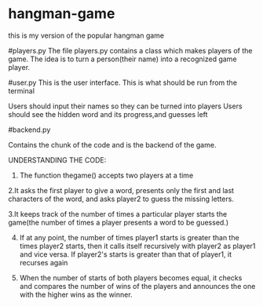 # hangman-game
this is my version of the popular hangman game

#players.py
The file players.py contains a class which makes players of the game.
The idea is to turn a person(their name) into a recognized game player.

#user.py
This is the user interface.
This is what should be run from the terminal

Users should input their names so they can be turned into players
Users should see the hidden word and its progress,and guesses left

#backend.py

Contains the chunk of the code and is the backend of the game.

UNDERSTANDING THE CODE:

1. The function thegame() accepts two players at a time

2.It asks the first player to give a word, presents only the first and last
characters of the word, and asks player2 to guess the missing letters.

3.It keeps track of the number of times a particular player starts the game(the
number of times a player presents a word to be guessed.)

4. If at any point, the number of times player1 starts is greater than the times
player2 starts, then it calls itself recursively with player2 as player1 and vice
versa. If player2's starts is greater than that of player1, it recurses again

5. When the number of starts of both players becomes equal, it checks and compares
the number of wins of the players and announces the one with the higher wins
as the winner.


